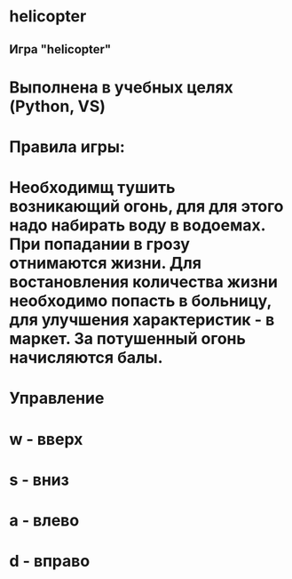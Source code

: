 # helicopter
 
 ## Игра "helicopter"

 # Выполнена в учебных целях (Python, VS)


 #          Правила игры:
 # Необходимщ тушить возникающий огонь, для для этого надо набирать воду в водоемах. При попадании в грозу отнимаются жизни. Для востановления количества жизни необходимо попасть в больницу, для улучшения характеристик - в маркет. За потушенный огонь начисляются балы.
 
# Управление

# w -  вверх
# s - вниз
# a - влево
# d - вправо




